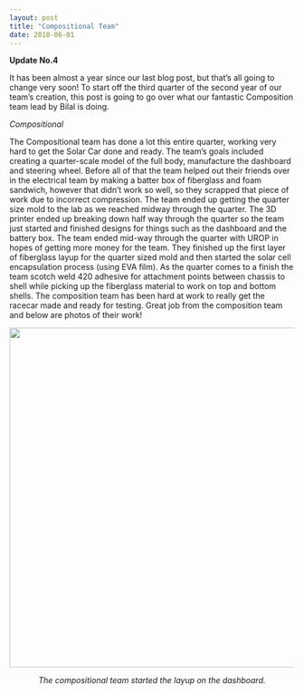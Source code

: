 ```yaml
---
layout: post
title: "Compositional Team"
date: 2018-06-01
---
```


<b>Update No.4</b>

It has been almost a year since our last blog post, but that’s all going to change very soon! To start off the third quarter of the second year of our team’s creation, this post is going to go over what our fantastic Composition team lead by Bilal is doing.

<!--more-->
 
<i>Compositional</i>

The Compositional team has done a lot this entire quarter, working very hard to get the Solar Car done and ready. The team’s goals included creating a quarter-scale model of the full body, manufacture the dashboard and steering wheel. Before all of that the team helped out their friends over in the electrical team by making a batter box of fiberglass and foam sandwich, however that didn’t work so well, so they scrapped that piece of work due to incorrect compression. The team ended up getting the quarter size mold to the lab as we reached midway through the quarter. The 3D printer ended up breaking down half way through the quarter so the team just started and finished designs for things such as the dashboard and the battery box. The team ended mid-way through the quarter with UROP in hopes of getting more money for the team. They finished up the first layer of fiberglass layup for the quarter sized mold and then started the solar cell encapsulation process (using EVA film). As the quarter comes to a finish the team scotch weld 420 adhesive for attachment points between chassis to shell while picking up the fiberglass material to work on top and bottom shells. The composition team has been hard at work to really get the racecar made and ready for testing. Great job from the composition team and below are photos of their work!

<p align="center">
<img src="{{site.url}}/images/blogpost/Composition/composition_picture_2.JPG" width="600">
</p>
<p align="center">
<i>The compositional team started the layup on the dashboard.</i>
</p>
